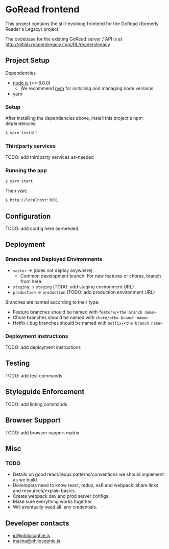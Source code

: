 # GoRead frontend

This project contains the still-evolving frontend for the GoRead (formerly Reader's Legacy) project.

The codebase for the existing GoRead server / API is at http://gitlab.readerslegacy.com/RL/readerslegacy

## Project Setup

Dependencies
* [node js](http://example.co://nodejs.org/en/) (>= 6.0.0)
  * We recommend [nvm](https://github.com/creationix/nvm) for installing and managing node versions
* [yarn](https://github.com/yarnpkg/yarn)

### Setup

After installing the dependencies above, install this project's npm dependencies:

```sh
$ yarn install
```

### Thirdparty services

TODO: add thirdparty services as-needed

### Running the app

```sh
$ yarn start
```

Then visit:
```sh
$ http://localhost:3001
```

## Configuration

TODO: add config here as-needed

## Deployment

### Branches and Deployed Environments

* `master` -> (does not deploy anywhere)
  * Common development branch. For new features or chores, branch from here.
* `staging` -> `staging` (TODO: add staging environment URL)
* `production` -> `production` (TODO: add production environment URL)

Branches are named according to their type:
  * Feature branches should be named with `feature/<the branch name>`
  * Chore branches should be named with `chore/<the branch name>`
  * Hotfix / bug branches should be named with `hotfix/<the branch name>`

### Deployment instructions

TODO: add deployment instructions

## Testing

TODO: add test commands

## Styleguide Enforcement

TODO: add linting commands

## Browser Support

TODO: add browser support matrix

## Misc

### TODO

* Details on good react/redux patterns/conventions we should implement as we build.
* Developers need to know react, redux, es6 and webpack: share links and resources/explain basics.
* Create webpack dev and prod server configs
* Make sure everything works together.
* Will eventually need all .env credentials.

## Developer contacts
* jd@philosophie.is
* masha@philosophie.is
